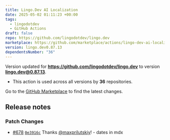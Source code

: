 ```yaml
---
title: Lingo.Dev AI Localization
date: 2025-05-02 01:11:23 +00:00
tags:
  - lingodotdev
  - GitHub Actions
draft: false
repo: https://github.com/lingodotdev/lingo.dev
marketplace: https://github.com/marketplace/actions/lingo-dev-ai-localization
version: lingo.dev0.87.13
dependentsNumber: "36"
---
```



Version updated for **https://github.com/lingodotdev/lingo.dev** to version **lingo.dev@0.87.13**.
- This action is used across all versions by **36** repositories.

Go to the [GitHub Marketplace](https://github.com/marketplace/actions/lingo-dev-ai-localization) to find the latest changes.

## Release notes

### Patch Changes

-   [#678](https://github.com/lingodotdev/lingo.dev/pull/678)
    [`0e3916c`](https://github.com/lingodotdev/lingo.dev/commit/0e3916c4817cd0bc77f426aa66c97df61c6617bf)
    Thanks [@maxprilutskiy](https://github.com/maxprilutskiy)! - dates in mdx

